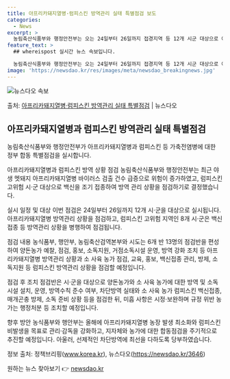 ```yaml
---
title: 아프리카돼지열병·럼피스킨 방역관리 실태 특별점검 보도
categories:
  - News
excerpt: >
  농림축산식품부와 행정안전부는 오는 24일부터 26일까지 접경지역 등 12개 시군 대상으로 아프리카돼지열병, …
feature_text: >
  ## whereispost 실시간 뉴스 속보입니다.

  농림축산식품부와 행정안전부는 오는 24일부터 26일까지 접경지역 등 12개 시군 대상으로 아프리카돼지열병, …
image: 'https://newsdao.kr/res/images/meta/newsdao_breakingnews.jpg'
---
```


![뉴스다오 속보](https://newsdao.kr/res/images/meta/newsdao_breakingnews.jpg)

<p>출처: <a href="https://newsdao.kr/3646" rel="dofollow">아프리카돼지열병·럼피스킨 방역관리 실태 특별점검</a> | 뉴스다오</p>

<h2 data-ke-size="size26">아프리카돼지열병과 럼피스킨 방역관리 실태 특별점검</h2>
농림축산식품부와 행정안전부가 아프리카돼지열병과 럼피스킨 등 가축전염병에 대한 정부 합동 특별점검을 실시합니다.

아프리카돼지열병과 럼피스킨 방역 상황 점검
농림축산식품부와 행정안전부는 최근 야생 멧돼지 아프리카돼지열병 바이러스 검출 건수 급증으로 위험이 증가하였고, 럼피스킨 고위험 시·군 대상으로 백신을 조기 접종하여 방역 관리 상황을 점검하기로 결정했습니다.

실시 일정 및 대상
이번 점검은 24일부터 26일까지 12개 시·군을 대상으로 실시됩니다. 아프리카돼지열병 방역관리 상황을 점검하고, 럼피스킨 고위험 지역인 8개 시·군은 백신접종 등 방역관리 상황을 병행하여 점검됩니다.

점검 내용
농식품부, 행안부, 농림축산검역본부와 시도는 6개 반 13명의 점검반을 편성하여 양돈농가 예찰, 점검, 홍보, 소독지원, 거점소독시설 운영, 방역 강화 조치 등 아프리카돼지열병 방역관리 상황과 소 사육 농가 점검, 교육, 홍보, 백신접종 관리, 방제, 소독지원 등 럼피스킨 방역관리 상황을 점검할 예정입니다.

점검 후 조치
점검반은 시·군을 대상으로 양돈농가와 소 사육 농가에 대한 방역 및 소독시설 설치, 운영, 방역수칙 준수 여부, 차단방역 실태와 소 사육 농가 럼피스킨 백신접종, 매개곤충 방제, 소독 준비 상황 등을 점검한 뒤, 미흡 사항은 시정·보완하며 규정 위반 농가는 행정처분 등 조치할 예정입니다.

향후 방안
농식품부와 행안부는 올해에 아프리카돼지열병 농장 발생 최소화와 럼피스킨 비발생을 목표로 관리·감독을 강화하고, 지자체와 농가에 대한 합동점검을 주기적으로 추진할 예정입니다. 아울러, 선제적인 차단방역에 최선을 다하도록 당부하였습니다.

정보 출처: 정책브리핑(www.korea.kr), 뉴스다오(https://newsdao.kr/3646) 

원하는 뉴스 찾아보기 👉 <a href="https://newsdao.kr" rel="dofollow">newsdao.kr</a>


